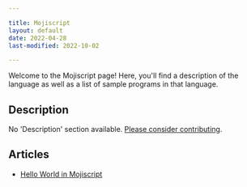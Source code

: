 ```yaml
---

title: Mojiscript
layout: default
date: 2022-04-28
last-modified: 2022-10-02

---
```


Welcome to the Mojiscript page! Here, you'll find a description of the language as well as a list of sample programs in that language.

## Description

No 'Description' section available. [Please consider contributing](https://github.com/TheRenegadeCoder/sample-programs-website).

## Articles

- [Hello World in Mojiscript](https://sampleprograms.io/projects/hello-world/mojiscript)